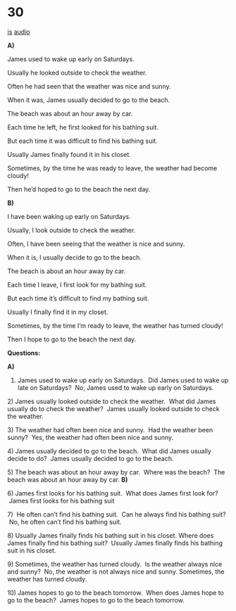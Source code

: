 # 30

[is](../is/story_30.md)
[audio](../audio/story_30.mp3)

**A)**

James used to wake up early on Saturdays.

Usually he looked outside to check the weather.

Often he had seen that the weather was nice and sunny.

When it was, James usually decided to go to the beach.

The beach was about an hour away by car.

Each time he left, he first looked for his bathing suit.

But each time it was difficult to find his bathing suit.

Usually James finally found it in his closet.

Sometimes, by the time he was ready to leave, the weather had become
cloudy!

Then he’d hoped to go to the beach the next day.

**B)**

I have been waking up early on Saturdays.

Usually, I look outside to check the weather.

Often, I have been seeing that the weather is nice and sunny.

When it is, I usually decide to go to the beach.

The beach is about an hour away by car.

Each time I leave, I first look for my bathing suit.

But each time it’s difficult to find my bathing suit.

Usually I finally find it in my closet.

Sometimes, by the time I’m ready to leave, the weather has turned
cloudy!

Then I hope to go to the beach the next day.

**Questions:**

**A)**
1) James used to wake up early on Saturdays.  Did James used to wake up
late on Saturdays?  No, James used to wake up early on Saturdays.

2\) James usually looked outside to check the weather.  What did James
usually do to check the weather?  James usually looked outside to check
the weather.

3\) The weather had often been nice and sunny.  Had the weather been
sunny?  Yes, the weather had often been nice and sunny.

4\) James usually decided to go to the beach.  What did James usually
decide to do?  James usually decided to go to the beach.

5\) The beach was about an hour away by car.  Where was the beach?  The
beach was about an hour away by car.
**B)**

6\) James first looks for his bathing suit.  What does James first look
for?  James first looks for his bathing suit

7\)  He often can’t find his bathing suit.  Can he always find his
bathing suit?  No, he often can’t find his bathing suit.

8\) Usually James finally finds his bathing suit in his closet. Where
does James finally find his bathing suit?  Usually James finally finds
his bathing suit in his closet.

9\) Sometimes, the weather has turned cloudy.  Is the weather always
nice and sunny?  No, the weather is not always nice and sunny.
Sometimes, the weather has turned cloudy.

10\) James hopes to go to the beach tomorrow.  When does James hope to
go to the beach?  James hopes to go to the beach tomorrow.
